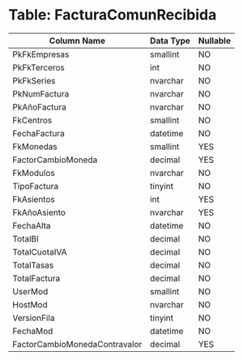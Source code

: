 # Table: FacturaComunRecibida

| Column Name | Data Type | Nullable |
|-------------|-----------|----------|
| PkFkEmpresas | smallint | NO |
| PkFkTerceros | int | NO |
| PkFkSeries | nvarchar | NO |
| PkNumFactura | nvarchar | NO |
| PkAñoFactura | nvarchar | NO |
| FkCentros | smallint | NO |
| FechaFactura | datetime | NO |
| FkMonedas | smallint | YES |
| FactorCambioMoneda | decimal | YES |
| FkModulos | nvarchar | NO |
| TipoFactura | tinyint | NO |
| FkAsientos | int | YES |
| FkAñoAsiento | nvarchar | YES |
| FechaAlta | datetime | NO |
| TotalBI | decimal | NO |
| TotalCuotaIVA | decimal | NO |
| TotalTasas | decimal | NO |
| TotalFactura | decimal | NO |
| UserMod | smallint | NO |
| HostMod | nvarchar | NO |
| VersionFila | tinyint | NO |
| FechaMod | datetime | NO |
| FactorCambioMonedaContravalor | decimal | YES |
